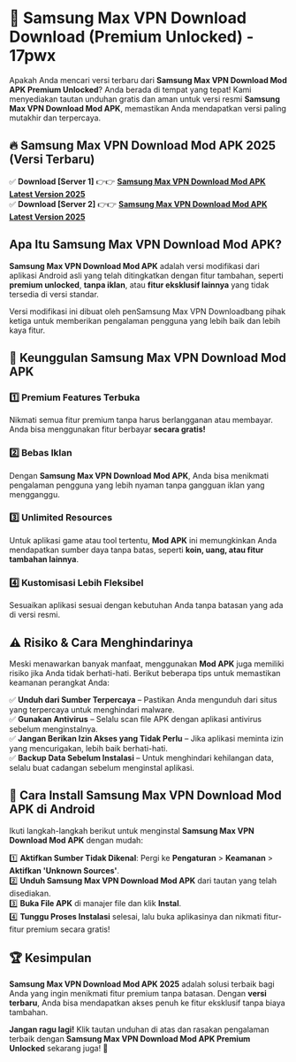 # 🎯 Samsung Max VPN Download  Download (Premium Unlocked) -  17pwx

Apakah Anda mencari versi terbaru dari **Samsung Max VPN Download Mod APK Premium Unlocked**? Anda berada di tempat yang tepat! Kami menyediakan tautan unduhan gratis dan aman untuk versi resmi **Samsung Max VPN Download Mod APK**, memastikan Anda mendapatkan versi paling mutakhir dan terpercaya.

## 🔥 Samsung Max VPN Download Mod APK 2025 (Versi Terbaru)

✅ **Download [Server 1]** 👉👉 [**Samsung Max VPN Download Mod APK Latest Version 2025**](https://momento.my/?title=Samsung_Max_VPN_Download)  
✅ **Download [Server 2]** 👉👉 [**Samsung Max VPN Download Mod APK Latest Version 2025**](https://momento.my/?title=Samsung_Max_VPN_Download)  

## Apa Itu Samsung Max VPN Download Mod APK?

**Samsung Max VPN Download Mod APK** adalah versi modifikasi dari aplikasi Android asli yang telah ditingkatkan dengan fitur tambahan, seperti **premium unlocked**, **tanpa iklan**, atau **fitur eksklusif lainnya** yang tidak tersedia di versi standar.

Versi modifikasi ini dibuat oleh penSamsung Max VPN Downloadbang pihak ketiga untuk memberikan pengalaman pengguna yang lebih baik dan lebih kaya fitur.

## 🎯 Keunggulan Samsung Max VPN Download Mod APK

### 1️⃣ Premium Features Terbuka
Nikmati semua fitur premium tanpa harus berlangganan atau membayar. Anda bisa menggunakan fitur berbayar **secara gratis!**

### 2️⃣ Bebas Iklan
Dengan **Samsung Max VPN Download Mod APK**, Anda bisa menikmati pengalaman pengguna yang lebih nyaman tanpa gangguan iklan yang mengganggu.

### 3️⃣ Unlimited Resources
Untuk aplikasi game atau tool tertentu, **Mod APK** ini memungkinkan Anda mendapatkan sumber daya tanpa batas, seperti **koin, uang, atau fitur tambahan lainnya**.

### 4️⃣ Kustomisasi Lebih Fleksibel
Sesuaikan aplikasi sesuai dengan kebutuhan Anda tanpa batasan yang ada di versi resmi.

## ⚠️ Risiko & Cara Menghindarinya

Meski menawarkan banyak manfaat, menggunakan **Mod APK** juga memiliki risiko jika Anda tidak berhati-hati. Berikut beberapa tips untuk memastikan keamanan perangkat Anda:

✅ **Unduh dari Sumber Terpercaya** – Pastikan Anda mengunduh dari situs yang terpercaya untuk menghindari malware.  
✅ **Gunakan Antivirus** – Selalu scan file APK dengan aplikasi antivirus sebelum menginstalnya.  
✅ **Jangan Berikan Izin Akses yang Tidak Perlu** – Jika aplikasi meminta izin yang mencurigakan, lebih baik berhati-hati.  
✅ **Backup Data Sebelum Instalasi** – Untuk menghindari kehilangan data, selalu buat cadangan sebelum menginstal aplikasi.

## 📌 Cara Install Samsung Max VPN Download Mod APK di Android

Ikuti langkah-langkah berikut untuk menginstal **Samsung Max VPN Download Mod APK** dengan mudah:

1️⃣ **Aktifkan Sumber Tidak Dikenal**: Pergi ke **Pengaturan** > **Keamanan** > **Aktifkan 'Unknown Sources'**.  
2️⃣ **Unduh Samsung Max VPN Download Mod APK** dari tautan yang telah disediakan.  
3️⃣ **Buka File APK** di manajer file dan klik **Instal**.  
4️⃣ **Tunggu Proses Instalasi** selesai, lalu buka aplikasinya dan nikmati fitur-fitur premium secara gratis!

## 🏆 Kesimpulan

**Samsung Max VPN Download Mod APK 2025** adalah solusi terbaik bagi Anda yang ingin menikmati fitur premium tanpa batasan. Dengan **versi terbaru**, Anda bisa mendapatkan akses penuh ke fitur eksklusif tanpa biaya tambahan.

**Jangan ragu lagi!** Klik tautan unduhan di atas dan rasakan pengalaman terbaik dengan **Samsung Max VPN Download Mod APK Premium Unlocked** sekarang juga! 🚀
